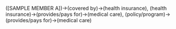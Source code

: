 ([SAMPLE MEMBER A])->(covered by)->(health insurance), (health insurance)->(provides/pays for)->(medical care), (policy/program)->(provides/pays for)->(medical care)